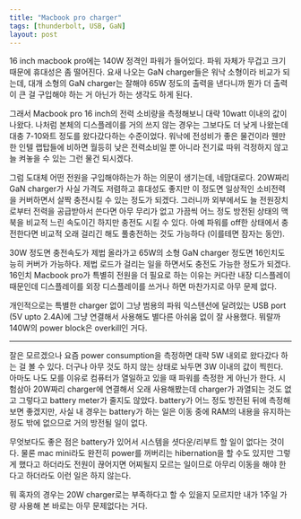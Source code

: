 ```yaml
---
title: "Macbook pro charger"
tags: [thunderbolt, USB, GaN]
layout: post
---
```


16 inch macbook pro에는 140W 정격인 파워가 들어있다. 파워 자체가 무겁고 크기 때문에 휴대성은 좀 떨어진다. 요새 나오는 GaN charger들은 워낙 소형이라 비교가 되는데, 대개 소형의 GaN charger는 잘해야 65W 정도의 출력을 낸다니까 뭔가 더 출력이 큰 걸 구입해야 하는 거 아닌가 하는 생각도 하게 된다.

그래서 Macbook pro 16 inch의 전력 소비량을 측정해보니 대략 10watt 이내의 값이 나왔다. 나처럼 본체의 디스플레이를 거의 쓰지 않는 경우는 그보다도 더 낮게 나왔는데 대충 7-10와트 정도를 왔다갔다하는 수준이었다. 워낙에 전성비가 좋은 물건이라 웬만한 인텔 랩탑들에 비하면 월등히 낮은 전력소비일 뿐 아니라 전기료 따위 걱정하지 않고 늘 켜놓을 수 있는 그런 물건 되시겠다.

그럼 도대체 어떤 전원을 구입해야하는가 하는 의문이 생기는데, 네맘대로다. 20W짜리 GaN charger가 사실 가격도 저렴하고 휴대성도 좋지만 이 정도면 일상적인 소비전력을 커버하면서 살짝 충전시킬 수 있는 정도가 되겠다. 그러니까 외부에서도 늘 전원장치로부터 전력을 공급받아서 쓴다면 아무 무리가 없고 가끔씩 어느 정도 방전된 상태의 맥북을 비교적 느린 속도이긴 하지만 충전도 시킬 수 있다. 아예 파워를 off한 상태에서 충전한다면 비교적 오래 걸리긴 해도 풀충전하는 것도 가능하다 (이를테면 잠자는 동안).

30W 정도면 충전속도가 제법 올라가고 65W의 소형 GaN charger 정도면 16인치도 능히 커버가 가능하다. 제법 로드가 걸리는 일을 하면서도 충전도 가능한 정도가 되겠다. 16인치 Macbook pro가 특별히 전원을 더 필요로 하는 이유는 커다란 내장 디스플레이 때문인데 디스플레이를 외장 디스플레이를 쓰거나 하면 마찬가지로 아무 문제 없다. 

개인적으로는 특별한 charger 없이 그냥 범용의 파워 익스텐션에 달려있는 USB port (5V upto 2.4A)에 그냥 연결해서 사용해도 별다른 아쉬움 없이 잘 사용했다. 뭐랄까 140W의 power block은 overkill인 거다.

-------
잘은 모르겠으나 요즘 power consumption을 측정하면 대략 5W 내외로 왔다갔다 하는 걸 볼 수 있다. 더구나 아무 것도 하지 않는 상태로 놔두면 3W 이내의 값이 찍힌다. 아마도 나도 모를 이유로 컴퓨터가 열일하고 있을 때 파워를 측정한 게 아닌가 한다. 시험삼아 20W짜리 charger에 연결해서 오래 사용해봤는데 charger가 과열되는 것도 없고 그렇다고 battery meter가 줄지도 않았다. battery가 어느 정도 방전된 뒤에 측정해보면 좋겠지만, 사실 내 경우는 battery가 하는 일은 이동 중에 RAM의 내용을 유지하는 정도 밖에 없으므로 거의 방전될 일이 없다.

무엇보다도 좋은 점은 battery가 있어서 시스템을 셧다운/리부트 할 일이 없다는 것이다. 물론 mac mini라도 완전히 power를 꺼버리는 hibernation을 할 수도 있지만 그렇게 했다고 하더라도 전원이 끊어지면 어찌될지 모르는 일이므로 아무리 이동을 해야 한다고 하더라도 이런 일은 하지 않는다. 

뭐 혹자의 경우는 20W charger로는 부족하다고 할 수 있을지 모르지만 내가 1주일 가량 사용해 본 바로는 아무 문제없다는 거다. 